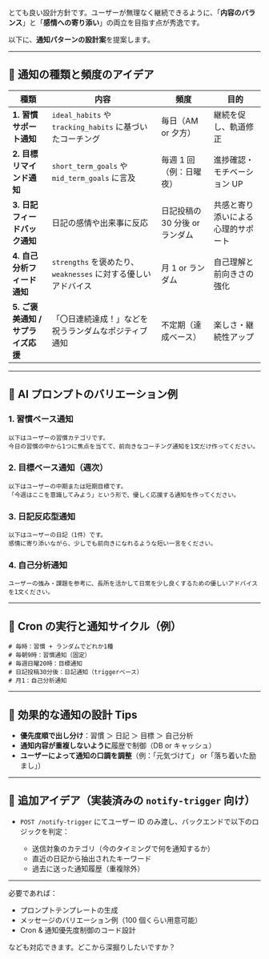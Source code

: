 とても良い設計方針です。ユーザーが無理なく継続できるように、「**内容のバランス**」と「**感情への寄り添い**」の両立を目指す点が秀逸です。

以下に、**通知パターンの設計案**を提案します。

---

## 🧭 通知の種類と頻度のアイデア

| 種類                               | 内容                                                          | 頻度                           | 目的                               |
| ---------------------------------- | ------------------------------------------------------------- | ------------------------------ | ---------------------------------- |
| **1. 習慣サポート通知**            | `ideal_habits` や `tracking_habits` に基づいたコーチング      | 毎日（AM or 夕方）             | 継続を促し、軌道修正               |
| **2. 目標リマインド通知**          | `short_term_goals` や `mid_term_goals` に言及                 | 毎週 1 回（例：日曜夜）        | 進捗確認・モチベーション UP        |
| **3. 日記フィードバック通知**      | 日記の感情や出来事に反応                                      | 日記投稿の 30 分後 or ランダム | 共感と寄り添いによる心理的サポート |
| **4. 自己分析フィード通知**        | `strengths` を褒めたり、`weaknesses` に対する優しいアドバイス | 月 1 or ランダム               | 自己理解と前向きさの強化           |
| **5. ご褒美通知 / サプライズ応援** | 「〇日連続達成！」などを祝うランダムなポジティブ通知          | 不定期（達成ベース）           | 楽しさ・継続性アップ               |

---

## 🧠 AI プロンプトのバリエーション例

### 1. 習慣ベース通知

```text
以下はユーザーの習慣カテゴリです。
今日の習慣の中から1つに焦点を当てて、前向きなコーチング通知を1文だけ作ってください。
```

### 2. 目標ベース通知（週次）

```text
以下はユーザーの中期または短期目標です。
「今週はここを意識してみよう」という形で、優しく応援する通知を作ってください。
```

### 3. 日記反応型通知

```text
以下はユーザーの日記（1件）です。
感情に寄り添いながら、少しでも前向きになれるような短い一言をください。
```

### 4. 自己分析通知

```text
ユーザーの強み・課題を参考に、長所を活かして日常を少し良くするための優しいアドバイスを1文ください。
```

---

## 🔄 Cron の実行と通知サイクル（例）

```text
# 毎時：習慣 + ランダムでどれか1種
# 毎朝9時：習慣通知（固定）
# 毎週日曜20時：目標通知
# 日記投稿30分後：日記通知（triggerベース）
# 月1：自己分析通知
```

---

## 🎯 効果的な通知の設計 Tips

- **優先度順で出し分け**：習慣 ＞ 日記 ＞ 目標 ＞ 自己分析
- **通知内容が重複しないように**履歴で制御（DB or キャッシュ）
- **ユーザーによって通知の口調を調整**（例：「元気づけて」 or「落ち着いた励まし」）

---

## 🔧 追加アイデア（実装済みの `notify-trigger` 向け）

- `POST /notify-trigger` にてユーザー ID のみ渡し、バックエンドで以下のロジックを判定：

  - 送信対象のカテゴリ（今のタイミングで何を通知するか）
  - 直近の日記から抽出されたキーワード
  - 過去に送った通知履歴（重複除外）

---

必要であれば：

- プロンプトテンプレートの生成
- メッセージのバリエーション例（100 個くらい用意可能）
- Cron & 通知優先度制御のコード設計

なども対応できます。どこから深掘りしたいですか？
